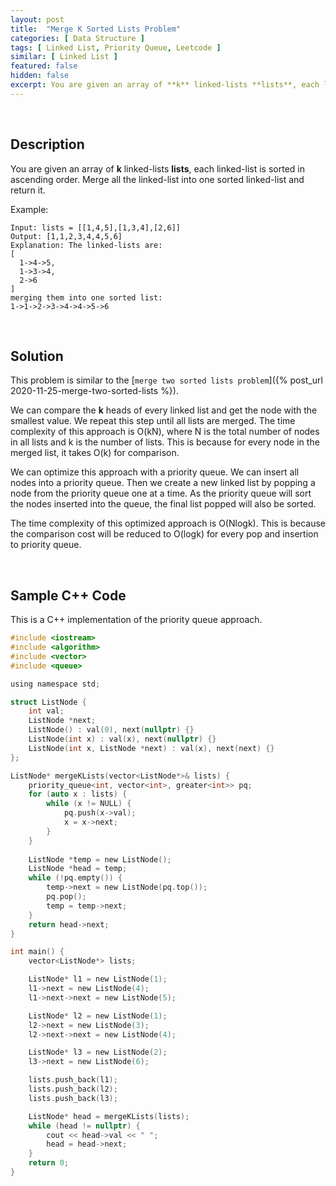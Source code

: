 ```yaml
---
layout: post
title:  "Merge K Sorted Lists Problem"
categories: [ Data Structure ]
tags: [ Linked List, Priority Queue, Leetcode ]
similar: [ Linked List ]
featured: false
hidden: false
excerpt: You are given an array of **k** linked-lists **lists**, each linked-list is sorted in ascending order.
---
```


<br />

## Description

You are given an array of **k** linked-lists **lists**, each linked-list is sorted in ascending order. Merge all the linked-list into one sorted linked-list and return it.


Example: 
```
Input: lists = [[1,4,5],[1,3,4],[2,6]]
Output: [1,1,2,3,4,4,5,6]
Explanation: The linked-lists are:
[
  1->4->5,
  1->3->4,
  2->6
]
merging them into one sorted list:
1->1->2->3->4->4->5->6
```

<br />

## Solution

This problem is similar to the [`merge two sorted lists problem`]({% post_url 2020-11-25-merge-two-sorted-lists %}).

We can compare the **k** heads of every linked list and get the node with the smallest value. We repeat this step until all lists are merged. The time complexity of this approach is O(kN), where N is the total number of nodes in all lists and k is the number of lists. This is because for every node in the merged list, it takes O(k) for comparison.

We can optimize this approach with a priority queue. We can insert all nodes into a priority queue. Then we create a new linked list by popping a node from the priority queue one at a time. As the priority queue will sort the nodes inserted into the queue, the final list popped will also be sorted.


The time complexity of this optimized approach is O(Nlogk). This is because the comparison cost will be reduced to O(logk) for every pop and insertion to priority queue.


<br />

## Sample C++ Code

This is a C++ implementation of the priority queue approach.

```c
#include <iostream>
#include <algorithm>
#include <vector>
#include <queue>

using namespace std;

struct ListNode {
    int val;
    ListNode *next;
    ListNode() : val(0), next(nullptr) {}
    ListNode(int x) : val(x), next(nullptr) {}
    ListNode(int x, ListNode *next) : val(x), next(next) {}
};

ListNode* mergeKLists(vector<ListNode*>& lists) {
    priority_queue<int, vector<int>, greater<int>> pq;
    for (auto x : lists) {
        while (x != NULL) {
            pq.push(x->val);
            x = x->next;
        }
    }
    
    ListNode *temp = new ListNode();
    ListNode *head = temp;
    while (!pq.empty()) {
        temp->next = new ListNode(pq.top());
        pq.pop();
        temp = temp->next;
    }
    return head->next;
}

int main() {
    vector<ListNode*> lists;

    ListNode* l1 = new ListNode(1);
    l1->next = new ListNode(4);
    l1->next->next = new ListNode(5);

    ListNode* l2 = new ListNode(1);
    l2->next = new ListNode(3);
    l2->next->next = new ListNode(4);

    ListNode* l3 = new ListNode(2);
    l3->next = new ListNode(6);

    lists.push_back(l1);
    lists.push_back(l2);
    lists.push_back(l3);

    ListNode* head = mergeKLists(lists);
    while (head != nullptr) {
        cout << head->val << " ";
        head = head->next;
    }
    return 0;
}
```
